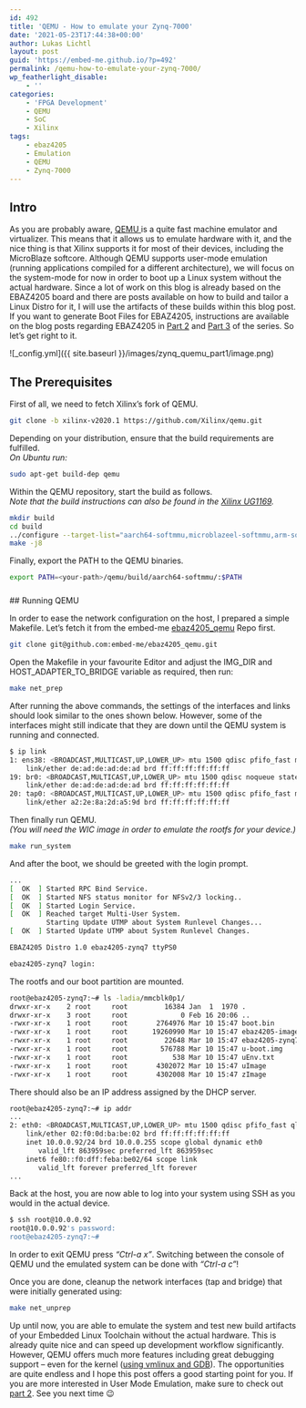 ```yaml
---
id: 492
title: 'QEMU - How to emulate your Zynq-7000'
date: '2021-05-23T17:44:38+00:00'
author: Lukas Lichtl
layout: post
guid: 'https://embed-me.github.io/?p=492'
permalink: /qemu-how-to-emulate-your-zynq-7000/
wp_featherlight_disable:
    - ''
categories:
    - 'FPGA Development'
    - QEMU
    - SoC
    - Xilinx
tags:
    - ebaz4205
    - Emulation
    - QEMU
    - Zynq-7000
---
```


## Intro

As you are probably aware, [QEMU ](https://www.qemu.org/)is a quite fast machine emulator and virtualizer. This means that it allows us to emulate hardware with it, and the nice thing is that Xilinx supports it for most of their devices, including the MicroBlaze softcore. Although QEMU supports user-mode emulation (running applications compiled for a different architecture), we will focus on the system-mode for now in order to boot up a Linux system without the actual hardware. Since a lot of work on this blog is already based on the EBAZ4205 board and there are posts available on how to build and tailor a Linux Distro for it, I will use the artifacts of these builds within this blog post. If you want to generate Boot Files for EBAZ4205, instructions are available on the blog posts regarding EBAZ4205 in [Part 2](https://embed-me.github.io/ebaz4205-recycle-cheap-crypto-miner-part-2/) and [Part 3](https://embed-me.github.io/ebaz4205-recycle-cheap-crypto-miner-part-3/) of the series. So let’s get right to it.

![_config.yml]({{ site.baseurl }}/images/zynq_quemu_part1/image.png)

## The Prerequisites

First of all, we need to fetch Xilinx’s fork of QEMU.

``` bash
git clone -b xilinx-v2020.1 https://github.com/Xilinx/qemu.git
```

Depending on your distribution, ensure that the build requirements are fulfilled.  
*On Ubuntu run:*

``` bash
sudo apt-get build-dep qemu
```

Within the QEMU repository, start the build as follows.  
*Note that the build instructions can also be found in the [Xilinx UG1169](https://www.xilinx.com/support/documentation/sw_manuals/xilinx2019_2/ug1169-xilinx-qemu.pdf).*

``` bash
mkdir build
cd build
../configure --target-list="aarch64-softmmu,microblazeel-softmmu,arm-softmmu" --enable-debug --enable-fdt --enable-sdl
make -j8
```

Finally, export the PATH to the QEMU binaries.

``` bash
export PATH=<your-path>/qemu/build/aarch64-softmmu/:$PATH
```

<div aria-hidden="true" class="wp-block-spacer" style="height:10px"></div>## Running QEMU

In order to ease the network configuration on the host, I prepared a simple Makefile. Let’s fetch it from the embed-me [ebaz4205\_qemu](https://github.com/embed-me/ebaz4205_qemu) Repo first.

``` bash
git clone git@github.com:embed-me/ebaz4205_qemu.git
```

Open the Makefile in your favourite Editor and adjust the IMG\_DIR and HOST\_ADAPTER\_TO\_BRIDGE variable as required, then run:

``` bash
make net_prep
```

After running the above commands, the settings of the interfaces and links should look similar to the ones shown below. However, some of the interfaces might still indicate that they are down until the QEMU system is running and connected.

``` bash
$ ip link
1: ens38: <BROADCAST,MULTICAST,UP,LOWER_UP> mtu 1500 qdisc pfifo_fast master br0 state UP mode DEFAULT group default qlen 1000
    link/ether de:ad:de:ad:de:ad brd ff:ff:ff:ff:ff:ff
19: br0: <BROADCAST,MULTICAST,UP,LOWER_UP> mtu 1500 qdisc noqueue state UP mode DEFAULT group default qlen 1000
    link/ether de:ad:de:ad:de:ad brd ff:ff:ff:ff:ff:ff
20: tap0: <BROADCAST,MULTICAST,UP,LOWER_UP> mtu 1500 qdisc pfifo_fast master br0 state UP mode DEFAULT group default qlen 1000
    link/ether a2:2e:8a:2d:a5:9d brd ff:ff:ff:ff:ff:ff
```

Then finally run QEMU.  
*(You will need the WIC image in order to emulate the rootfs for your device.)*

``` bash
make run_system
```

And after the boot, we should be greeted with the login prompt.

``` bash
...
[  OK  ] Started RPC Bind Service.
[  OK  ] Started NFS status monitor for NFSv2/3 locking..
[  OK  ] Started Login Service.
[  OK  ] Reached target Multi-User System.
         Starting Update UTMP about System Runlevel Changes...
[  OK  ] Started Update UTMP about System Runlevel Changes.

EBAZ4205 Distro 1.0 ebaz4205-zynq7 ttyPS0

ebaz4205-zynq7 login:
```

The rootfs and our boot partition are mounted.

``` bash
root@ebaz4205-zynq7:~# ls -ladia/mmcblk0p1/
drwxr-xr-x    2 root     root         16384 Jan  1  1970 .
drwxr-xr-x    3 root     root             0 Feb 16 20:06 ..
-rwxr-xr-x    1 root     root       2764976 Mar 10 15:47 boot.bin
-rwxr-xr-x    1 root     root      19260990 Mar 10 15:47 ebaz4205-image-standard-ebaz4205-zynq7.cpio.gz.u-boot
-rwxr-xr-x    1 root     root         22648 Mar 10 15:47 ebaz4205-zynq7.dtb
-rwxr-xr-x    1 root     root        576788 Mar 10 15:47 u-boot.img
-rwxr-xr-x    1 root     root           538 Mar 10 15:47 uEnv.txt
-rwxr-xr-x    1 root     root       4302072 Mar 10 15:47 uImage
-rwxr-xr-x    1 root     root       4302008 Mar 10 15:47 zImage
```

There should also be an IP address assigned by the DHCP server.

``` bash
root@ebaz4205-zynq7:~# ip addr     
...
2: eth0: <BROADCAST,MULTICAST,UP,LOWER_UP> mtu 1500 qdisc pfifo_fast qlen 1000
    link/ether 02:f0:0d:ba:be:02 brd ff:ff:ff:ff:ff:ff
    inet 10.0.0.92/24 brd 10.0.0.255 scope global dynamic eth0
       valid_lft 863959sec preferred_lft 863959sec
    inet6 fe80::f0:dff:feba:be02/64 scope link
       valid_lft forever preferred_lft forever
...
```

Back at the host, you are now able to log into your system using SSH as you would in the actual device.

``` bash
$ ssh root@10.0.0.92
root@10.0.0.92's password:
root@ebaz4205-zynq7:~#
```

In order to exit QEMU press *“Ctrl-a x”*. Switching between the console of QEMU und the emulated system can be done with *“Ctrl-a c”*!

Once you are done, cleanup the network interfaces (tap and bridge) that were initially generated using:

``` bash
make net_unprep
```

Up until now, you are able to emulate the system and test new build artifacts of your Embedded Linux Toolchain without the actual hardware. This is already quite nice and can speed up development workflow significantly. However, QEMU offers much more features including great debugging support – even for the kernel ([using vmlinux and GDB](https://qemu-project.gitlab.io/qemu/system/gdb.html)). The opportunities are quite endless and I hope this post offers a good starting point for you. If you are more interested in User Mode Emulation, make sure to check out [part 2](https://embed-me.github.io/qemu-how-to-emulate-your-zynq-7000-part-2/). See you next time 😉